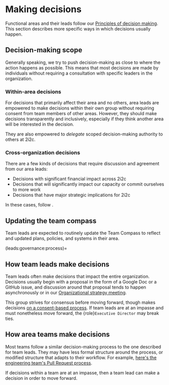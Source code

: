 # Making decisions

Functional areas and their leads follow our [Principles of decision making](../operations/governance.md).
This section describes more specific ways in which decisions usually happen.

## Decision-making scope

Generally speaking, we try to push decision-making as close to where the action happens as possible.
This means that most decisions are made by individuals without requiring a consultation with specific leaders in the organization.

### Within-area decisions

For decisions that primarily affect their area and no others, area leads are empowered to make decisions within their own group without requiring consent from team members of other areas.
However, they should make decisions transparently and inclusively, especially if they think another area will be interested in the decision.

They are also empowered to _delegate_  scoped decision-making authority to others at 2i2c.

### Cross-organization decisions

There are a few kinds of decisions that require discussion and agreement from our area leads:

- Decisions with significant financial impact across 2i2c
- Decisions that will significantly impact our capacity or commit ourselves to more work
- Decisions that have major strategic implications for 2i2c

In these cases, follow [](leads:governance:process).

## Updating the team compass

Team leads are expected to routinely update the Team Compass to reflect and updated plans, policies, and systems in their area.

(leads:governance:process)=

## How team leads make decisions

Team leads often make decisions that impact the entire organization.
Decisions usually begin with a proposal in the form of a Google Doc or a GitHub issue, and discussion around that proposal tends to happen asynchronously or in our [Organizational strategy meeting](leads:meeting:organizational-strategy).

This group strives for consensus before moving forward, though makes decisions [on a consent-based process](governance:consent).
If team leads are at an impasse and must nonetheless move forward, the {role}`Executive Director` may break ties.

## How area teams make decisions

Most teams follow a similar decision-making process to the one described for team leads.
They may have less formal structure around the process, or modified structure that adapts to their workflow.
For example, [here's the engineering team's Pull Request process](development:merge-policy).

If decisions within a team are at an impasse, then a team lead can make a decision in order to move forward.
